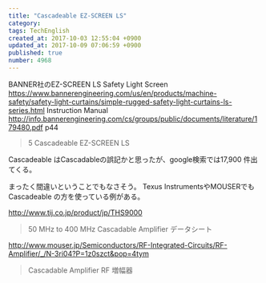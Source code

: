 ```yaml
---
title: "Cascadeable EZ-SCREEN LS"
category: 
tags: TechEnglish
created_at: 2017-10-03 12:55:04 +0900
updated_at: 2017-10-09 07:06:59 +0900
published: true
number: 4968
---
```


BANNER社のEZ-SCREEN LS Safety Light Screen
https://www.bannerengineering.com/us/en/products/machine-safety/safety-light-curtains/simple-rugged-safety-light-curtains-ls-series.html
Instruction Manual
http://info.bannerengineering.com/cs/groups/public/documents/literature/179480.pdf
p44


> 5 Cascadeable EZ-SCREEN LS

Cascadeable はCascadableの誤記かと思ったが、google検索では17,900 件出てくる。

まったく間違いということでもなさそう。
Texus InstrumentsやMOUSERでもCascadeable の方を使っている例がある。

http://www.tij.co.jp/product/jp/THS9000
> 50 MHz to 400 MHz Cascadable Amplifier データシート 

http://www.mouser.jp/Semiconductors/RF-Integrated-Circuits/RF-Amplifier/_/N-3ri04?P=1z0szct&pop=4tym
> Cascadable Amplifier RF 増幅器
